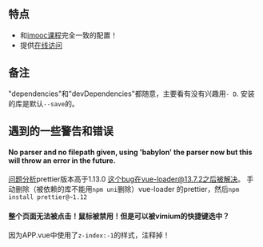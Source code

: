 
## 特点
+ 和[imooc课程](https://www.imooc.com/learn/935)完全一致的配置！
+ 提供[在线访问](https://benleie.github.io/pages/Todos/vue2Webpack3/)


## 备注
"dependencies"和"devDependencies"都随意，主要看有没有兴趣用`- D`. 安装的库是默认`--save`的。



## 遇到的一些警告和错误
#### No parser and no filepath given, using 'babylon' the parser now but this will throw an error in the future.

[问题分析](https://github.com/PanJiaChen/vue-element-admin/issues/722)prettier版本高于1.13.0  这个bug在vue-loader@13.7.2之后被解决。
手动删除（被依赖的库不能用`npm uni`删除）vue-loader 的prettier，然后`npm install prettier@~1.12`

#### 整个页面无法被点击！鼠标被禁用！但是可以被vimium的快捷键选中？

因为APP.vue中使用了`z-index:-1`的样式，注释掉！